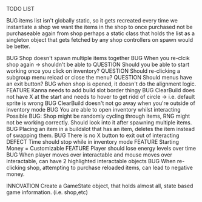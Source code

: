 TODO LIST

BUG items list isn't globally static, so it gets recreated every time we instantiate a shop
	we want the items in the shop to once purchased not be purchaseable again from shop
	perhaps a static class that holds the list as a singleton object that gets fetched by any shop controllers on spawn
	would be better.

BUG Shop doesn't spawn multiple items together
BUG When you re-clcik shop again -> shouldn't be able to
QUESTION Should you be able to start working once you click on inventory?
QUESTION Should re-clicking a subgroup menu reload or close the menu?
QUESTION Should menus have an exit button?
BUG when shop is opened, it doesn't do the alignment logic.
FEATURE Kanna needs to add build slot border thingy
BUG ClearBuild does not have X at the start and needs to hover to get ridd of circle -> i.e. default sprite is wrong
BUG ClearBuild doesn't not go away when you're outside of inventory mode
BUG You are able to open inventory whilst interacting
Possible BUG: Shop might be randomly cycling through items, RNG might not be working correctly. Should look into it after spawning multiple items.
BUG Placing an item in a buildslot that has an item, deletes the item instead of swapping them.
BUG There is no X button to exit out of interacting
DEFECT Time should stop while in inventory mode
FEATURE Starting Money = Customizable
FEATURE Player should lose energy levels over time
BUG When player moves over interactable and mouse moves over interactable, can have 2 highlighted interactable objects
BUG When re-clicking shop, attempting to purchase reloaded items, can lead to negative money.

INNOVATION Create a GameState object, that holds almost all, state based game information. (i.e. shop,etc)